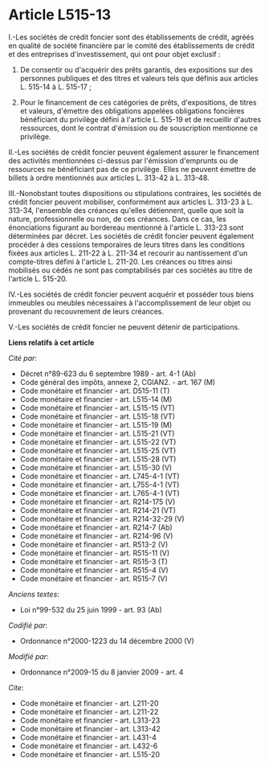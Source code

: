 # Article L515-13

I.-Les sociétés de crédit foncier sont des établissements de crédit, agréés en qualité de société financière par le comité
des établissements de crédit et des entreprises d'investissement, qui ont pour objet exclusif : 

1. De consentir ou d'acquérir des prêts garantis, des expositions sur des personnes publiques et des titres et valeurs tels
que définis aux articles L. 515-14 à L. 515-17 ; 

2. Pour le financement de ces catégories de prêts, d'expositions, de titres et valeurs, d'émettre des obligations appelées
obligations foncières bénéficiant du privilège défini à l'article L. 515-19 et de recueillir d'autres ressources, dont le
contrat d'émission ou de souscription mentionne ce privilège. 

II.-Les sociétés de crédit foncier peuvent également assurer le financement des activités mentionnées ci-dessus par
l'émission d'emprunts ou de ressources ne bénéficiant pas de ce privilège. Elles ne peuvent émettre de billets à ordre
mentionnés aux articles L. 313-42 à L. 313-48. 

III.-Nonobstant toutes dispositions ou stipulations contraires, les sociétés de crédit foncier peuvent mobiliser,
conformément aux articles L. 313-23 à L. 313-34, l'ensemble des créances qu'elles détiennent, quelle que soit la nature,
professionnelle ou non, de ces créances. Dans ce cas, les énonciations figurant au bordereau mentionné à l'article L. 313-23
sont déterminées par décret. Les sociétés de crédit foncier peuvent également procéder à des cessions temporaires de leurs
titres dans les conditions fixées aux articles L. 211-22 à L. 211-34 et recourir au nantissement d'un compte-titres défini à
l'article L. 211-20. Les créances ou titres ainsi mobilisés ou cédés ne sont pas comptabilisés par ces sociétés au titre de
l'article L. 515-20. 

IV.-Les sociétés de crédit foncier peuvent acquérir et posséder tous biens immeubles ou meubles nécessaires à
l'accomplissement de leur objet ou provenant du recouvrement de leurs créances.

V.-Les sociétés de crédit foncier ne peuvent détenir de participations.

**Liens relatifs à cet article**

_Cité par_:

  - Décret n°89-623 du 6 septembre 1989 - art. 4-1 (Ab)
  - Code général des impôts, annexe 2, CGIAN2. - art. 167 (M)
  - Code monétaire et financier - art. D515-11 (T)
  - Code monétaire et financier - art. L515-14 (M)
  - Code monétaire et financier - art. L515-15 (VT)
  - Code monétaire et financier - art. L515-18 (VT)
  - Code monétaire et financier - art. L515-19 (M)
  - Code monétaire et financier - art. L515-21 (VT)
  - Code monétaire et financier - art. L515-22 (VT)
  - Code monétaire et financier - art. L515-25 (VT)
  - Code monétaire et financier - art. L515-28 (VT)
  - Code monétaire et financier - art. L515-30 (V)
  - Code monétaire et financier - art. L745-4-1 (VT)
  - Code monétaire et financier - art. L755-4-1 (VT)
  - Code monétaire et financier - art. L765-4-1 (VT)
  - Code monétaire et financier - art. R214-175 (V)
  - Code monétaire et financier - art. R214-21 (VT)
  - Code monétaire et financier - art. R214-32-29 (V)
  - Code monétaire et financier - art. R214-7 (Ab)
  - Code monétaire et financier - art. R214-96 (V)
  - Code monétaire et financier - art. R513-2 (V)
  - Code monétaire et financier - art. R515-11 (V)
  - Code monétaire et financier - art. R515-3 (T)
  - Code monétaire et financier - art. R515-4 (V)
  - Code monétaire et financier - art. R515-7 (V)

_Anciens textes_:

  - Loi n°99-532 du 25 juin 1999 - art. 93 (Ab)

_Codifié par_:

  - Ordonnance n°2000-1223 du 14 décembre 2000 (V)

_Modifié par_:

  - Ordonnance n°2009-15 du 8 janvier 2009 - art. 4

_Cite_:

  - Code monétaire et financier - art. L211-20
  - Code monétaire et financier - art. L211-22
  - Code monétaire et financier - art. L313-23
  - Code monétaire et financier - art. L313-42
  - Code monétaire et financier - art. L431-4
  - Code monétaire et financier - art. L432-6
  - Code monétaire et financier - art. L515-20
